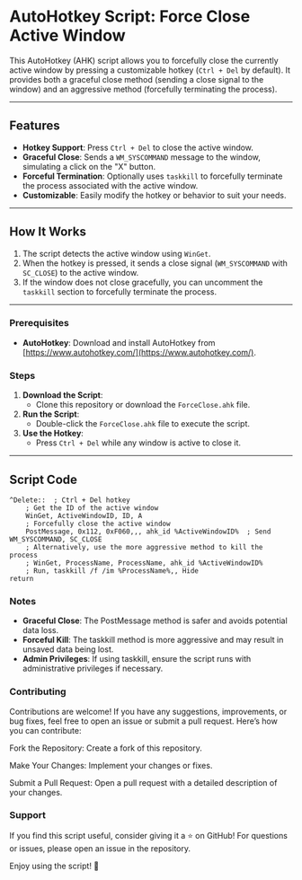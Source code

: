 # AutoHotkey Script: Force Close Active Window

This AutoHotkey (AHK) script allows you to forcefully close the currently active window by pressing a customizable hotkey (`Ctrl + Del` by default). It provides both a graceful close method (sending a close signal to the window) and an aggressive method (forcefully terminating the process).

---

## Features

- **Hotkey Support**: Press `Ctrl + Del` to close the active window.
- **Graceful Close**: Sends a `WM_SYSCOMMAND` message to the window, simulating a click on the "X" button.
- **Forceful Termination**: Optionally uses `taskkill` to forcefully terminate the process associated with the active window.
- **Customizable**: Easily modify the hotkey or behavior to suit your needs.

---

## How It Works

1. The script detects the active window using `WinGet`.
2. When the hotkey is pressed, it sends a close signal (`WM_SYSCOMMAND` with `SC_CLOSE`) to the active window.
3. If the window does not close gracefully, you can uncomment the `taskkill` section to forcefully terminate the process.

---

### Prerequisites

- **AutoHotkey**: Download and install AutoHotkey from [https://www.autohotkey.com/](https://www.autohotkey.com/).

### Steps

1. **Download the Script**:
   - Clone this repository or download the `ForceClose.ahk` file.
2. **Run the Script**:
   - Double-click the `ForceClose.ahk` file to execute the script.
3. **Use the Hotkey**:
   - Press `Ctrl + Del` while any window is active to close it.

---

## Script Code

```ahk
^Delete::  ; Ctrl + Del hotkey
    ; Get the ID of the active window
    WinGet, ActiveWindowID, ID, A
    ; Forcefully close the active window
    PostMessage, 0x112, 0xF060,,, ahk_id %ActiveWindowID%  ; Send WM_SYSCOMMAND, SC_CLOSE
    ; Alternatively, use the more aggressive method to kill the process
    ; WinGet, ProcessName, ProcessName, ahk_id %ActiveWindowID%
    ; Run, taskkill /f /im %ProcessName%,, Hide
return
```
### Notes 

- **Graceful Close**: The PostMessage method is safer and avoids potential data loss.
- **Forceful Kill**: The taskkill method is more aggressive and may result in unsaved data being lost.
- **Admin Privileges**: If using taskkill, ensure the script runs with administrative privileges if necessary.

### Contributing
Contributions are welcome! If you have any suggestions, improvements, or bug fixes, feel free to open an issue or submit a pull request. Here’s how you can contribute:

Fork the Repository: Create a fork of this repository.

Make Your Changes: Implement your changes or fixes.

Submit a Pull Request: Open a pull request with a detailed description of your changes.

### Support
If you find this script useful, consider giving it a ⭐️ on GitHub! For questions or issues, please open an issue in the repository.

Enjoy using the script! 🚀
